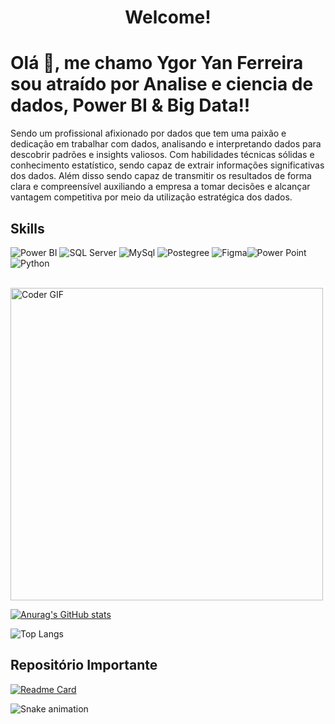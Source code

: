 
<h1 align ="center">Welcome!</h1>

# Olá 👋, me chamo Ygor Yan Ferreira sou atraído por Analise e ciencia de dados, Power BI & Big Data!!

Sendo um profissional afixionado por dados que tem uma paixão e dedicação em trabalhar com dados, analisando e interpretando dados para descobrir padrões e insights valiosos. Com habilidades técnicas sólidas e conhecimento estatístico, sendo capaz de extrair informações significativas dos dados. Além disso sendo capaz de transmitir os resultados de forma clara e compreensível auxiliando a empresa a tomar decisões e alcançar vantagem competitiva por meio da utilização estratégica dos dados.

## Skills 
![Power BI](https://img.shields.io/badge/PowerBI-F2C811?style=for-the-badge&logo=Power%20BI&logoColor=white) ![SQL Server](https://img.shields.io/badge/Microsoft%20SQL%20Server-CC2927?style=for-the-badge&logo=microsoft%20sql%20server&logoColor=white) ![MySql](https://img.shields.io/badge/MySQL-005C84?style=for-the-badge&logo=mysql&logoColor=white) ![Postegree](https://img.shields.io/badge/PostgreSQL-316192?style=for-the-badge&logo=postgresql&logoColor=whit) ![Figma](	https://img.shields.io/badge/Figma-F24E1E?style=for-the-badge&logo=figma&logoColor=white)![Power Point](https://img.shields.io/badge/Microsoft_PowerPoint-B7472A?style=for-the-badge&logo=microsoft-powerpoint&logoColor=white)![Python](https://img.shields.io/badge/Python-FFD43B?style=for-the-badge&logo=python&logoColor=blue)


  <br>
    <img align="center" src="https://media.giphy.com/media/SWoSkN6DxTszqIKEqv/giphy.gif" alt="Coder GIF" width="500">
 </abc>
 
[![Anurag's GitHub stats](https://github-readme-stats.vercel.app/api?username=YgorYan&show_icons=true&theme=radical)](https://github.com/YgorYan/github-readme-stats)

![Top Langs](https://github-readme-stats.vercel.app/api/top-langs/?username=YgorYan&hide=Python,SqlServer,MySql,Dax,PowerQuery,Exel&theme=radical)

## Repositório Importante
[![Readme Card](https://github-readme-stats.vercel.app/api/pin/?username=YgorYan&repo=YgorYan&theme=radical)](https://github.com/YgorYan/github-readme-stats)


  
![Snake animation](https://github.com/LuigiGF/LuigiGF/blob/output/github-contribution-grid-snake.svg)
